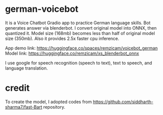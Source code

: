 # german-voicebot
It is a Voice Chatbot Gradio app to practice German language skills.
Bot generates answer via blenderbot. I convert original model into ONNX, then quantized it.
Model size (168mb) becomes less than half of original model size (350mb). Also it provides 2.5x faster cpu inference.

App demo link: https://huggingface.co/spaces/remzicam/voicebot_german
Model link: https://huggingface.co/remzicam/xs_blenderbot_onnx

I use google for speech recognition (speech to text), text to speech, and language translation.

# credit
To create the model, I adopted codes from https://github.com/siddharth-sharma7/fast-Bart repository.
